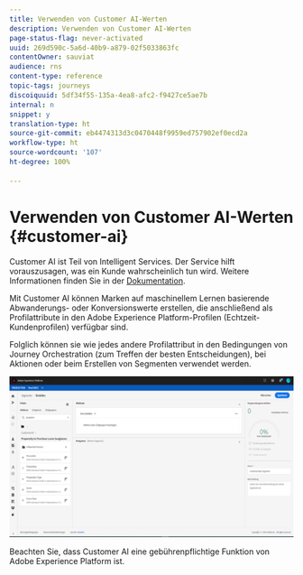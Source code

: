 ```yaml
---
title: Verwenden von Customer AI-Werten
description: Verwenden von Customer AI-Werten
page-status-flag: never-activated
uuid: 269d590c-5a6d-40b9-a879-02f5033863fc
contentOwner: sauviat
audience: rns
content-type: reference
topic-tags: journeys
discoiquuid: 5df34f55-135a-4ea8-afc2-f9427ce5ae7b
internal: n
snippet: y
translation-type: ht
source-git-commit: eb4474313d3c0470448f9959ed757902ef0ecd2a
workflow-type: ht
source-wordcount: '107'
ht-degree: 100%

---
```



# Verwenden von Customer AI-Werten {#customer-ai}

Customer AI ist Teil von Intelligent Services. Der Service hilft vorauszusagen, was ein Kunde wahrscheinlich tun wird. Weitere Informationen finden Sie in der [Dokumentation](https://docs.adobe.com/content/help/de-DE/experience-platform/intelligent-services/customer-ai/overview.html).

Mit Customer AI können Marken auf maschinellem Lernen basierende Abwanderungs- oder Konversionswerte erstellen, die anschließend als Profilattribute in den Adobe Experience Platform-Profilen (Echtzeit-Kundenprofilen) verfügbar sind.

Folglich können sie wie jedes andere Profilattribut in den Bedingungen von Journey Orchestration (zum Treffen der besten Entscheidungen), bei Aktionen oder beim Erstellen von Segmenten verwendet werden.

![](../assets/customer-ai.png)

Beachten Sie, dass Customer AI eine gebührenpflichtige Funktion von Adobe Experience Platform ist.


